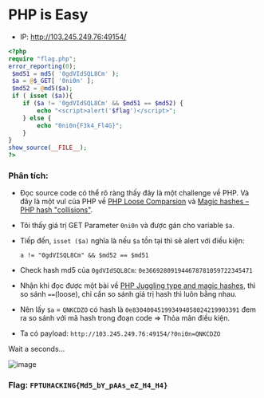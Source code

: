 # PHP is Easy

- IP: http://103.245.249.76:49154/

```php
<?php
require "flag.php";
error_reporting(0);
 $md51 = md5( '0gdVIdSQL8Cm' ); 
 $a = @$_GET[ '0ni0n' ]; 
 $md52 = @md5($a); 
 if ( isset ($a)){ 
    if ($a != '0gdVIdSQL8Cm' && $md51 == $md52) { 
        echo "<script>alert('$flag')</script>"; 
    } else { 
        echo "0ni0n{F3k4_Fl4G}"; 
    } 
} 
show_source(__FILE__);
?>
```

### Phân tích:
- Đọc source code có thể rõ ràng thấy đây là một challenge về PHP. Và đây là một vul của PHP về [PHP Loose Comparsion](https://owasp.org/www-pdf-archive/PHPMagicTricks-TypeJuggling.pdf) và [Magic hashes – PHP hash "collisions"](https://github.com/spaze/hashes).
- Tôi thấy giá trị GET Parameter `0ni0n` và được gán cho variable `$a`. 
- Tiếp đến, `isset ($a)` nghĩa là nếu `$a` tồn tại thì sẽ alert với điều kiện: 
  
  `a != "0gdVISQL8Cm" && $md52 == $md51`
- Check hash md5 của `0gdVIdSQL8Cm`: `0e366928091944678781059722345471`
- Nhận khi đọc được một bài về [PHP Juggling type and magic hashes](https://github.com/swisskyrepo/PayloadsAllTheThings/blob/master/Type%20Juggling/README.md?fbclid=IwAR1I7iyNDj6xRrOTmHtIg67Q2ksMtGqJ3-SYsbdQm6dnJZaQajWfeiK7llY#php-juggling-type-and-magic-hashes), thì so sánh `==`(loose), chỉ cần so sánh giá trị hash thì luôn bằng nhau.
- Nên lấy `$a` = `QNKCDZO` có hash là `0e830400451993494058024219903391` đem ra so sánh với mã hash trong đoạn code => Thỏa mãn điều kiện. 
- Ta có payload: `http://103.245.249.76:49154/?0ni0n=QNKCDZO`

Wait a seconds...

![image](https://user-images.githubusercontent.com/93731698/176144711-e87cdbbe-aa47-48ab-b9ac-a8accc5d0279.png)


### Flag: `FPTUHACKING{Md5_bY_pAAs_eZ_H4_H4}`
